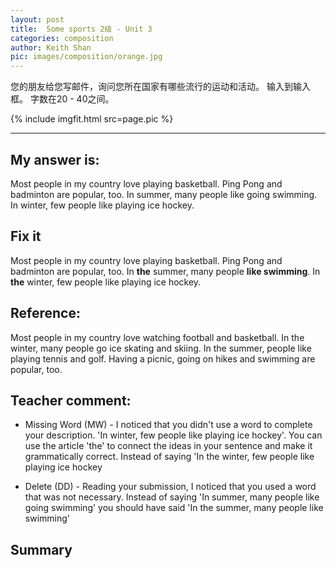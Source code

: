 ```yaml
---
layout: post
title:  Some sports 2级 - Unit 3
categories: composition
author: Keith Shan
pic: images/composition/orange.jpg
---
```


您的朋友给您写邮件，询问您所在国家有哪些流行的运动和活动。 输入到输入框。 字数在20 - 40之间。
<!--more-->


{% include imgfit.html src=page.pic %}

---

## My answer is:

Most people in my country love playing basketball. Ping Pong and badminton are popular, too. 
In summer, many people like going swimming. In winter, few people like playing ice hockey.  

## Fix it
Most people in my country love playing basketball. Ping Pong and badminton are popular, too. 
In **the** summer, many people **like  swimming**. In **the** winter, few people like playing ice hockey. 

## Reference:

Most people in my country love watching football and basketball. In the winter, many people go ice skating and skiing. 
In the summer, people like playing tennis and golf. Having a picnic, going on hikes and swimming are popular, too.

## Teacher comment:

- Missing Word (MW) - I noticed that you didn't use a word to complete your description. 
'In winter, few people like playing ice hockey'. You can use the article 'the' to connect the 
ideas in your sentence and make it grammatically correct. Instead of saying 'In the winter, few people like playing ice hockey 

- Delete (DD) - Reading your submission, I noticed that you used a word that was not necessary. 
Instead of saying 'In summer, many people like going swimming' you should have said 'In the summer, many people like swimming'

## Summary





